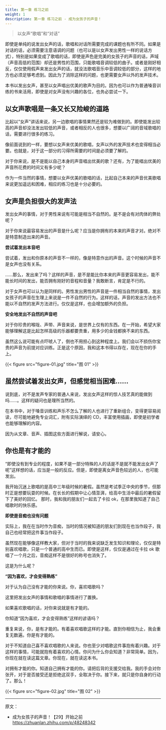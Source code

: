```yaml
---
title: 第一章 练习之前
weight: 1
description: 第一章 练习之前 - 成为女孩子的声音！
---
```


> 以女声“歌唱”和“对话”

即使是单纯的说发出女声的话，歌唱和对话所需要完成的课题也有所不同。如果是对话的话，必须需要注意语调的问题（也可以是以女声发出男性一样的说话方式），特别是如果变成了歌唱的话，即使是声色是完美的女孩子的声音的话，声域（声音高低的范围）却还是男性的范围，只能歌唱音调较低的曲子。或者是刚好相反，仅仅使用假声来发出女声的话，就没法歌唱音乐中音调较低的部分，这样的地方也必须足够考虑到。因此为了消除这样的问题，也更需要女声以外的发声技术。

本书以发出女声，甚至以女声唱出优美的歌声为目的。因为也可以作为普通嗓音训练的书来活用，即使是对女声没有兴趣的各位，也务必尝试一下。

## 以女声歌唱是一条又长又险峻的道路

比起以“女声”讲话来说，另一边歌唱的事情果然还是较为难做到的。即使能发出较高的声音却没法发出较低的声音，或者相反的人也很多，想要以广阔的音域歌唱的话，需要进行很多的练习。

像前面说到的一样，要想以女声来优美的歌唱，女声以外的发声技术也变得相当必要。也就是，对于这一部分的习得所需要的时间是必须要了解的。

对于你来说，是不是能以自己本身的声音唱出优美的歌？还有，为了能唱出优美的声音所花费的时间又有多少呢？

作为一件当然的事情，想要以女声优美的歌唱的话，比起自己本来的声音优美歌唱来说更加遥远和困难，相应的练习也是十分必要的。

## 女声是负担很大的发声法

发出女声的事情，对于男性来说有可能是相当不自然的。是不是会有对肉体的弊处呢？

对于你来说最容易发出的声音是什么呢？应当是你拥有的本来的声音才对。绝对不是特意制造出来的声音。

**尝试着发出本音吧**

尝试着，发出和你原本的声音不一样的，像是特意作出的声音。这个时候的声音不是女声也没有关系。

……那么，发出来了吗？这样的声音，是不是能比你本来的声音更容易发出，能不能长时间的发出，能否拥有刚好的音程和音量？我敢断言，肯定是不行的。

对于女声也可以认为是同样的。男性发出男性的声音是一件相当自然的事情，发出女孩子的声音在生理上来说是一件不自然的行为。这样的话，声音的发出方法也不能以不自然的发声方法进行。仅仅是这样，也会增加额外的负担。

**安全地发出不自然的声音吧**

对于你珍贵的喉咙、声带、声音来说，是世界上仅有的东西。在一开始，希望大家能够理解这是比起怎样高级的乐器都要贵重，用多少的金钱都换不来的东西。

虽然这么说可能有点吓唬人了，倒也不用担心到这种程度上。我们会以不损伤你宝贵的声音为前提对应训练。正是这个原因，我和这本书得以存在，现在在你的手上。

{{< figure src="figure-01.jpg" title="图 01" >}}

## 虽然尝试着发出女声，但感觉相当困难……

说到底，对不是发声专家的普通人来说，发出女声这样的惊人技艺真的能做到吗……。这样的疑问也是理所当然的。

在本书中，对于嗓音训练和声乐不怎么了解的人也进行了重新组合，变得更容易阅读，尽可能地避免专业词汇，附有实际演绎的 CD，丰富使用插画，即使是初学者也能够理解的内容。

因为从文章、音声、插图这些方面进行解说，请安心。

## 你也是有才能的

“即使没有到专业的程度，如果不是一部分特殊的人的话是不是就不能发出女声了呢”这样想的话，应当是一般的反应。但是，即使是离女声音色较远的人，也可能发出。

我开始沉迷上歌唱的是高中三年级时候的暑假。虽然是考试季正中央的季节，但那时正是想要玩耍的时候。在长长的假期中让心情澎湃，给高中生活中最后的暑假留下了美好的回忆。
那时，我和我的朋友们一起去了卡拉 ok，在那里我知道了自己唱歌时的快乐感。

**即使是音痴也没有问题**

实际上，我在在当时作为音痴，当时的情况被知道的朋友们到现在也当作段子，我自己也经常把这件事当作段子。

虽然现在能够像这样教大家，但对于当时的我来说缺乏发生知识和理论，仅仅是特别喜欢唱歌，只是一个普通的高中生而已。即使是这样，仅仅是通过在卡拉 ok 歌唱了一个月之后，音痴这样不是很好的称号也消失了。

这是为什么呢？

**“因为喜欢，才会变得熟练”**

对于认为自己没有才能的你来说。你，喜欢唱歌吗？

这里把发出女声的事情和歌唱的事情进行了置换。

如果喜欢歌唱的话，对你来说就是有才能的。

你知道“因为喜欢，才会变得熟练”这样的谚语吗？

重复来说，你，是有才能的。有着喜欢唱歌这样的才能。直到你相信为止，我会重复无数遍。你是有才能的。

对于不知道自己喜不喜欢唱歌的人来说。你也至少对唱歌这件事抱有着兴趣。对于这样的事情，可能就抱有着喜欢的心情。你问为什么你会知道？非常简单。因为，你现在就在读这篇文章。你现在，就在读这本书。

对拥有才能的你。知道自己拥有才能的你。请把后背的支援交给我。我的手会对你张开，对于是否接受还是拒绝这双手，全取决于你。接下来，就只是你自身的行动了。那么！

{{< figure src="figure-02.jpg" title="图 02" >}}

---

原文：

- 成为女孩子的声音！【29】开始之前\
  <https://zhuanlan.zhihu.com/p/48248342>
